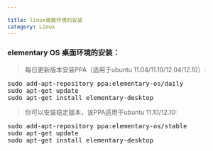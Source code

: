 ```yaml
---

title: linux桌面环境的安装
category: Linux
---
```


### elementary OS 桌面环境的安装：

> 每日更新版本安装PPA（适用于ubuntu 11.04/11.10/12.04/12.10）:

<pre>sudo add-apt-repository ppa:elementary-os/daily
sudo apt-get update
sudo apt-get install elementary-desktop
</pre>

> 你可以安装稳定版本，该PPA适用于ubuntu 11.10/12.10:

<pre>sudo add-apt-repository ppa:elementary-os/stable
sudo apt-get update
sudo apt-get install elementary-desktop
</pre>
